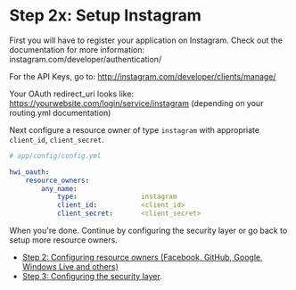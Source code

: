 Step 2x: Setup Instagram
======================
First you will have to register your application on Instagram. Check out the
documentation for more information: instagram.com/developer/authentication/

For the API Keys, go to: http://instagram.com/developer/clients/manage/

Your OAuth redirect_uri looks like: https://yourwebsite.com/login/service/instagram (depending on your routing.yml documentation)

Next configure a resource owner of type `instagram` with appropriate
`client_id`, `client_secret`.

``` yaml
# app/config/config.yml

hwi_oauth:
    resource_owners:
        any_name:
            type:                instagram
            client_id:           <client_id>
            client_secret:       <client_secret>
```

When you're done. Continue by configuring the security layer or go back to
setup more resource owners.

- [Step 2: Configuring resource owners (Facebook, GitHub, Google, Windows Live and others)](2-configuring_resource_owners.md)
- [Step 3: Configuring the security layer](3-configuring_the_security_layer.md).
